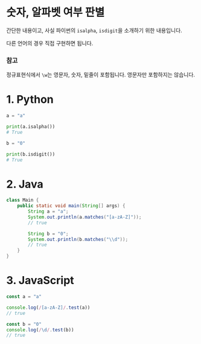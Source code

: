 # 숫자, 알파벳 여부 판별

간단한 내용이고, 사실 파이썬의 `isalpha`, `isdigit`을 소개하기 위한 내용입니다.

다른 언어의 경우 직접 구현하면 됩니다.

### 참고
정규표현식에서 `\w`는 영문자, 숫자, 밑줄이 포함됩니다. 영문자만 포함하지는 않습니다.

# 1. Python
```python
a = "a"

print(a.isalpha())
# True

b = "0"

print(b.isdigit())
# True
```

# 2. Java
```java
class Main {
    public static void main(String[] args) {
        String a = "a";
        System.out.println(a.matches("[a-zA-Z]"));
        // true

        String b = "0";
        System.out.println(b.matches("\\d"));
        // true
    }
}
```

# 3. JavaScript
```js
const a = "a"

console.log(/[a-zA-Z]/.test(a))
// true

const b = "0"
console.log(/\d/.test(b))
// true
```

